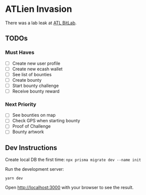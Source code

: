 # ATLien Invasion

There was a lab leak at [ATL BitLab](https://atlbitlab.com).

## TODOs

### Must Haves

- [ ] Create new user profile
- [ ] Create new ecash wallet
- [ ] See list of bounties
- [ ] Create bounty
- [ ] Start bounty challenge
- [ ] Receive bounty reward

### Next Priority

- [ ] See bounties on map
- [ ] Check GPS when starting bounty
- [ ] Proof of Challenge
- [ ] Bounty artwork

## Dev Instructions

Create local DB the first time: `npx prisma migrate dev --name init`

Run the development server:

`yarn dev`

Open [http://localhost:3000](http://localhost:3000) with your browser to see the result.